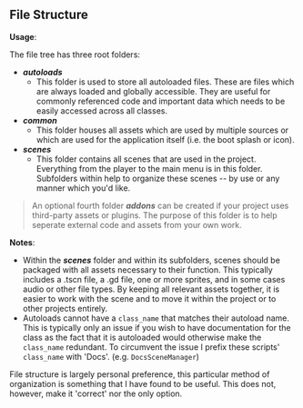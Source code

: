 ## File Structure

**Usage**:

 The file tree has three root folders:

- ***autoloads***
    - This folder is used to store all autoloaded files. These are files
      which are always loaded and globally accessible. They are useful for
      commonly referenced code and important data which needs to be easily
      accessed across all classes.
- ***common***
    - This folder houses all assets which are used by multiple sources or
      which are used for the application itself (i.e. the boot splash or
      icon).
- ***scenes***
    - This folder contains all scenes that are used in the project. Everything
      from the player to the main menu is in this folder. Subfolders within
      help to organize these scenes -- by use or any manner which you'd like.
  
> An optional fourth folder ***addons*** can be created if your project
> uses third-party assets or plugins. The purpose of this folder is to
> help seperate external code and assets from your own work.

**Notes**:

- Within the ***scenes*** folder and within its subfolders, scenes should be
  packaged with all assets necessary to their function. This typically includes
  a .tscn file, a .gd file, one or more sprites, and in some cases audio or other
  file types. By keeping all relevant assets together, it is easier to work with
  the scene and to move it within the project or to other projects entirely.
- Autoloads cannot have a `class_name` that matches their autoload name. This is
  typically only an issue if you wish to have documentation for the class as
  the fact that it is autoloaded would otherwise make the `class_name` redundant.
  To circumvent the issue I prefix these scripts' `class_name` with 'Docs'. (e.g. `DocsSceneManager`)

File structure is largely personal preference, this particular method of organization
is something that I have found to be useful. This does not, however, make it 'correct'
nor the only option. 
